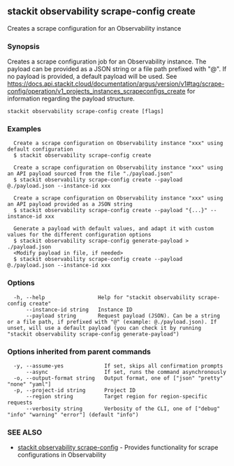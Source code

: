 ## stackit observability scrape-config create

Creates a scrape configuration for an Observability instance

### Synopsis

Creates a scrape configuration job for an Observability instance.
The payload can be provided as a JSON string or a file path prefixed with "@".
If no payload is provided, a default payload will be used.
See https://docs.api.stackit.cloud/documentation/argus/version/v1#tag/scrape-config/operation/v1_projects_instances_scrapeconfigs_create for information regarding the payload structure.

```
stackit observability scrape-config create [flags]
```

### Examples

```
  Create a scrape configuration on Observability instance "xxx" using default configuration
  $ stackit observability scrape-config create

  Create a scrape configuration on Observability instance "xxx" using an API payload sourced from the file "./payload.json"
  $ stackit observability scrape-config create --payload @./payload.json --instance-id xxx

  Create a scrape configuration on Observability instance "xxx" using an API payload provided as a JSON string
  $ stackit observability scrape-config create --payload "{...}" --instance-id xxx

  Generate a payload with default values, and adapt it with custom values for the different configuration options
  $ stackit observability scrape-config generate-payload > ./payload.json
  <Modify payload in file, if needed>
  $ stackit observability scrape-config create --payload @./payload.json --instance-id xxx
```

### Options

```
  -h, --help                 Help for "stackit observability scrape-config create"
      --instance-id string   Instance ID
      --payload string       Request payload (JSON). Can be a string or a file path, if prefixed with "@" (example: @./payload.json). If unset, will use a default payload (you can check it by running "stackit observability scrape-config generate-payload")
```

### Options inherited from parent commands

```
  -y, --assume-yes             If set, skips all confirmation prompts
      --async                  If set, runs the command asynchronously
  -o, --output-format string   Output format, one of ["json" "pretty" "none" "yaml"]
  -p, --project-id string      Project ID
      --region string          Target region for region-specific requests
      --verbosity string       Verbosity of the CLI, one of ["debug" "info" "warning" "error"] (default "info")
```

### SEE ALSO

* [stackit observability scrape-config](./stackit_observability_scrape-config.md)	 - Provides functionality for scrape configurations in Observability

